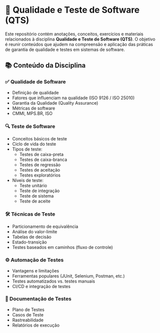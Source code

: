 
# 🧪 Qualidade e Teste de Software (QTS)

Este repositório contém anotações, conceitos, exercícios e materiais relacionados à disciplina **Qualidade e Teste de Software (QTS)**. O objetivo é reunir conteúdos que ajudem na compreensão e aplicação das práticas de garantia de qualidade e testes em sistemas de software.

## 📚 Conteúdo da Disciplina

### ✅ Qualidade de Software
- Definição de qualidade
- Fatores que influenciam na qualidade (ISO 9126 / ISO 25010)
- Garantia da Qualidade (Quality Assurance)
- Métricas de software
- CMMI, MPS.BR, ISO

### 🔍 Teste de Software
- Conceitos básicos de teste
- Ciclo de vida do teste
- Tipos de teste:
  - Testes de caixa-preta
  - Testes de caixa-branca
  - Testes de regressão
  - Testes de aceitação
  - Testes exploratórios
- Níveis de teste:
  - Teste unitário
  - Teste de integração
  - Teste de sistema
  - Teste de aceite

### 🛠 Técnicas de Teste
- Particionamento de equivalência
- Análise do valor-limite
- Tabelas de decisão
- Estado-transição
- Testes baseados em caminhos (fluxo de controle)

### ⚙️ Automação de Testes
- Vantagens e limitações
- Ferramentas populares (JUnit, Selenium, Postman, etc.)
- Testes automatizados vs. testes manuais
- CI/CD e integração de testes

### 🧾 Documentação de Testes
- Plano de Testes
- Casos de Teste
- Rastreabilidade
- Relatórios de execução

